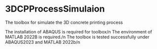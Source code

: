 # 3DCPProcessSimulaion
The toolbox for simulate the 3D concrete printing process  

The installation of ABAQUS is required for toolbox/n
The environment of MATLAB 2022B is required./n
The toolbox is tested successfully under ABAQUS2023 and MATLAB 2022b/n

